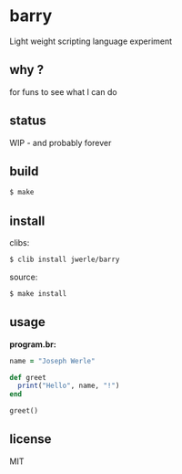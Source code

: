 barry
=====

Light weight scripting language experiment

## why ?

for funs to see what I can do

## status

WIP - and probably forever

## build

```sh
$ make
```

## install

clibs:

```sh
$ clib install jwerle/barry
```

source:

```sh
$ make install
```

## usage

**program.br:**

```ruby
name = "Joseph Werle"

def greet
  print("Hello", name, "!")
end

greet()
```

## license

MIT
